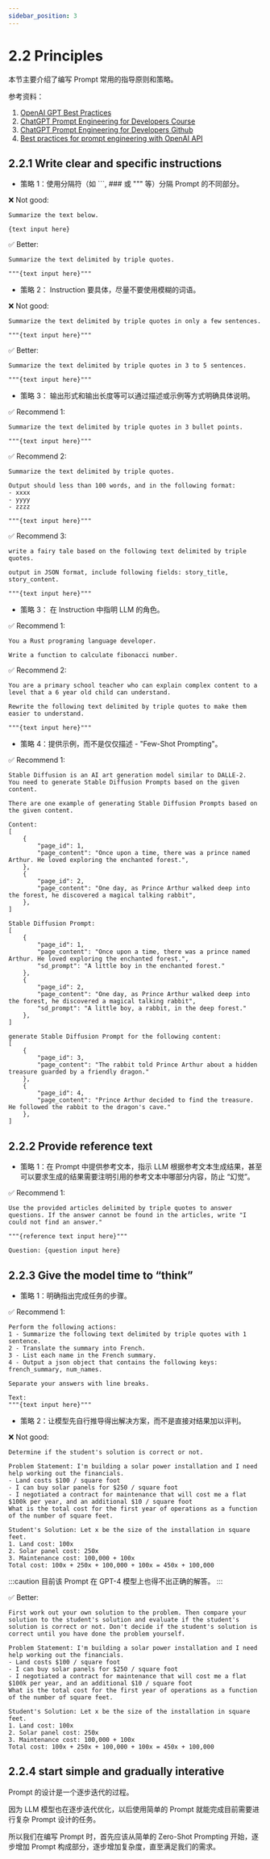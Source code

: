 ```yaml
---
sidebar_position: 3
---
```


# 2.2 Principles
本节主要介绍了编写 Prompt 常用的指导原则和策略。

参考资料：
1. [OpenAI GPT Best Practices](https://platform.openai.com/docs/guides/gpt-best-practices) 
2. [ChatGPT Prompt Engineering for Developers Course](https://www.deeplearning.ai/short-courses/chatgpt-prompt-engineering-for-developers/)
3. [ChatGPT Prompt Engineering for Developers Github](https://github.com/ralphcajipe/chatgpt-prompt-engineering/tree/main)
4. [Best practices for prompt engineering with OpenAI API](https://help.openai.com/en/articles/6654000-best-practices-for-prompt-engineering-with-openai-api)


## 2.2.1 Write clear and specific instructions

- 策略 1：使用分隔符（如 ```, ### 或 """ 等）分隔 Prompt 的不同部分。

❌ Not good:

```
Summarize the text below.

{text input here}
```

✅ Better:
```
Summarize the text delimited by triple quotes.

"""{text input here}"""
```


- 策略 2： Instruction 要具体，尽量不要使用模糊的词语。

❌ Not good:
```
Summarize the text delimited by triple quotes in only a few sentences.

"""{text input here}"""
```

✅ Better:
```
Summarize the text delimited by triple quotes in 3 to 5 sentences.

"""{text input here}"""
```

- 策略 3： 输出形式和输出长度等可以通过描述或示例等方式明确具体说明。

✅ Recommend 1:
```
Summarize the text delimited by triple quotes in 3 bullet points.

"""{text input here}"""
```

✅ Recommend 2:
```
Summarize the text delimited by triple quotes.

Output should less than 100 words, and in the following format:
- xxxx
- yyyy
- zzzz

"""{text input here}"""
```

✅ Recommend 3:
```
write a fairy tale based on the following text delimited by triple quotes.

output in JSON format, include following fields: story_title, story_content. 

"""{text input here}"""
```

- 策略 3： 在 Instruction 中指明 LLM 的角色。

✅ Recommend 1:
```
You a Rust programing language developer.

Write a function to calculate fibonacci number.
```

✅ Recommend 2:
```
You are a primary school teacher who can explain complex content to a level that a 6 year old child can understand. 

Rewrite the following text delimited by triple quotes to make them easier to understand.

"""{text input here}"""
```


- 策略 4：提供示例，而不是仅仅描述 - "Few-Shot Prompting"。

✅ Recommend 1:
```
Stable Diffusion is an AI art generation model similar to DALLE-2.
You need to generate Stable Diffusion Prompts based on the given content.

There are one example of generating Stable Diffusion Prompts based on the given content.

Content:
[
    {
        "page_id": 1,
        "page_content": "Once upon a time, there was a prince named Arthur. He loved exploring the enchanted forest.",
    },
    {
        "page_id": 2,
        "page_content": "One day, as Prince Arthur walked deep into the forest, he discovered a magical talking rabbit",
    },
]

Stable Diffusion Prompt:
[
    {
        "page_id": 1,
        "page_content": "Once upon a time, there was a prince named Arthur. He loved exploring the enchanted forest.",
        "sd_prompt": "A little boy in the enchanted forest."
    },
    {
        "page_id": 2,
        "page_content": "One day, as Prince Arthur walked deep into the forest, he discovered a magical talking rabbit",
        "sd_prompt": "A little boy, a rabbit, in the deep forest."
    },
]

generate Stable Diffusion Prompt for the following content:
[
    {
        "page_id": 3,
        "page_content": "The rabbit told Prince Arthur about a hidden treasure guarded by a friendly dragon."
    },
    {
        "page_id": 4,
        "page_content": "Prince Arthur decided to find the treasure. He followed the rabbit to the dragon's cave."
    },
]
```


## 2.2.2 Provide reference text
- 策略 1：在 Prompt 中提供参考文本，指示 LLM 根据参考文本生成结果，甚至可以要求生成的结果需要注明引用的参考文本中哪部分内容，防止 “幻觉”。

✅ Recommend 1:
```
Use the provided articles delimited by triple quotes to answer questions. If the answer cannot be found in the articles, write "I could not find an answer."

"""{reference text input here}"""

Question: {question input here}
```


## 2.2.3 Give the model time to “think”

- 策略 1：明确指出完成任务的步骤。

✅ Recommend 1:
```
Perform the following actions: 
1 - Summarize the following text delimited by triple quotes with 1 sentence.
2 - Translate the summary into French.
3 - List each name in the French summary.
4 - Output a json object that contains the following keys: french_summary, num_names.

Separate your answers with line breaks.

Text:
"""{text input here}"""
```

- 策略 2：让模型先自行推导得出解决方案，而不是直接对结果加以评判。

❌ Not good:
```
Determine if the student's solution is correct or not.

Problem Statement: I'm building a solar power installation and I need help working out the financials.
- Land costs $100 / square foot
- I can buy solar panels for $250 / square foot
- I negotiated a contract for maintenance that will cost me a flat $100k per year, and an additional $10 / square foot
What is the total cost for the first year of operations as a function of the number of square feet.

Student's Solution: Let x be the size of the installation in square feet.
1. Land cost: 100x
2. Solar panel cost: 250x
3. Maintenance cost: 100,000 + 100x
Total cost: 100x + 250x + 100,000 + 100x = 450x + 100,000
```

:::caution
目前该 Prompt 在 GPT-4 模型上也得不出正确的解答。
:::

✅ Better:
```
First work out your own solution to the problem. Then compare your solution to the student's solution and evaluate if the student's solution is correct or not. Don't decide if the student's solution is correct until you have done the problem yourself.

Problem Statement: I'm building a solar power installation and I need help working out the financials.
- Land costs $100 / square foot
- I can buy solar panels for $250 / square foot
- I negotiated a contract for maintenance that will cost me a flat $100k per year, and an additional $10 / square foot
What is the total cost for the first year of operations as a function of the number of square feet.

Student's Solution: Let x be the size of the installation in square feet.
1. Land cost: 100x
2. Solar panel cost: 250x
3. Maintenance cost: 100,000 + 100x
Total cost: 100x + 250x + 100,000 + 100x = 450x + 100,000
```


## 2.2.4 start simple and gradually interative
Prompt 的设计是一个逐步迭代的过程。

因为 LLM 模型也在逐步迭代优化，以后使用简单的 Prompt 就能完成目前需要进行复杂 Prompt 设计的任务。

所以我们在编写 Prompt 时，首先应该从简单的 Zero-Shot Prompting 开始，逐步增加 Prompt 构成部分，逐步增加复杂度，直至满足我们的需求。
